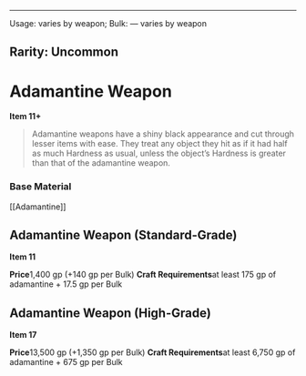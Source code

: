 
---
Usage: varies by weapon;
Bulk: — varies by weapon

Rarity: Uncommon
---

# Adamantine Weapon

**Item 11+**

> Adamantine weapons have a shiny black appearance and cut through lesser items with ease. They treat any object they hit as if it had half as much Hardness as usual, unless the object’s Hardness is greater than that of the adamantine weapon.

### Base Material

[[Adamantine]]

## Adamantine Weapon (Standard-Grade)

**Item 11**

**Price**1,400 gp (+140 gp per Bulk)
**Craft Requirements**at least 175 gp of adamantine + 17.5 gp per Bulk

## Adamantine Weapon (High-Grade)

**Item 17**

**Price**13,500 gp (+1,350 gp per Bulk)
**Craft Requirements**at least 6,750 gp of adamantine + 675 gp per Bulk
